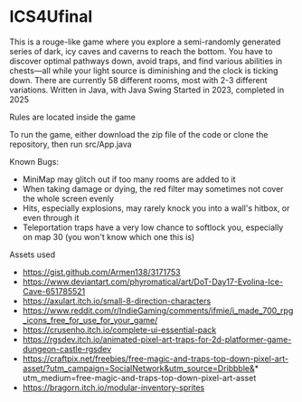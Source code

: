 # ICS4Ufinal

This is a rouge-like game where you explore a semi-randomly generated series of dark, icy caves and caverns to reach the bottom. You have to discover optimal pathways down, avoid traps, and find various abilities in chests—all while your light source is diminishing and the clock is ticking down.
There are currently 58 different rooms, most with 2-3 different variations.
Written in Java, with Java Swing
Started in 2023, completed in 2025

Rules are located inside the game

To run the game, either download the zip file of the code or clone the repository, then run src/App.java

Known Bugs: 
* MiniMap may glitch out if too many rooms are added to it
* When taking damage or dying, the red filter may sometimes not cover the whole screen evenly
* Hits, especially explosions, may rarely knock you into a wall's hitbox, or even through it
* Teleportation traps have a very low chance to softlock you, especially on map 30 (you won't know which one this is)

Assets used
* https://gist.github.com/Armen138/3171753
* https://www.deviantart.com/phyromatical/art/DoT-Day17-Evolina-Ice-Cave-651785521
* https://axulart.itch.io/small-8-direction-characters
* https://www.reddit.com/r/IndieGaming/comments/ifmie/i_made_700_rpg_icons_free_for_use_for_your_game/
* https://crusenho.itch.io/complete-ui-essential-pack
* https://rgsdev.itch.io/animated-pixel-art-traps-for-2d-platformer-game-dungeon-castle-rgsdev
* https://craftpix.net/freebies/free-magic-and-traps-top-down-pixel-art-asset/?utm_campaign=SocialNetwork&utm_source=Dribbble&* utm_medium=free-magic-and-traps-top-down-pixel-art-asset
* https://bragorn.itch.io/modular-inventory-sprites